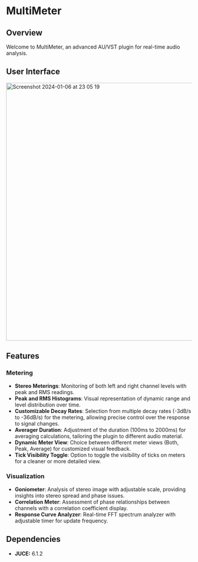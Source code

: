 # MultiMeter

## Overview
Welcome to MultiMeter, an advanced AU/VST plugin for real-time audio analysis.

## User Interface
<img width="698" alt="Screenshot 2024-01-06 at 23 05 19" src="https://github.com/RealAlexZ/MultiMeter/assets/97690118/a4a53936-1607-4e35-ac21-4bb23ee1d69e">

## Features

### Metering
- **Stereo Meterings**: Monitoring of both left and right channel levels with peak and RMS readings.
- **Peak and RMS Histograms**: Visual representation of dynamic range and level distribution over time.
- **Customizable Decay Rates**: Selection from multiple decay rates (-3dB/s to -36dB/s) for the metering, allowing precise control over the response to signal changes.
- **Averager Duration**: Adjustment of the duration (100ms to 2000ms) for averaging calculations, tailoring the plugin to different audio material.
- **Dynamic Meter View**: Choice between different meter views (Both, Peak, Average) for customized visual feedback.
- **Tick Visibility Toggle**: Option to toggle the visibility of ticks on meters for a cleaner or more detailed view.

### Visualization
- **Goniometer**: Analysis of stereo image with adjustable scale, providing insights into stereo spread and phase issues.
- **Correlation Meter**: Assessment of phase relationships between channels with a correlation coefficient display.
- **Response Curve Analyzer**: Real-time FFT spectrum analyzer with adjustable timer for update frequency.

## Dependencies
- **JUCE:** 6.1.2
